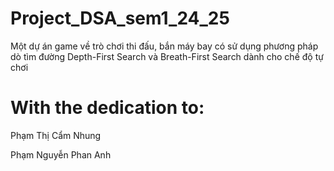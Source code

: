 # Project_DSA_sem1_24_25
Một dự án game về trò chơi thi đấu, bắn máy bay có sử dụng phương pháp dò tìm đường Depth-First Search và Breath-First Search dành cho chế độ tự chơi
# With the dedication to:
Phạm Thị Cẩm Nhung

Phạm Nguyễn Phan Anh
